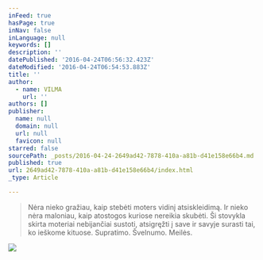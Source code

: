 ```yaml
---
inFeed: true
hasPage: true
inNav: false
inLanguage: null
keywords: []
description: ''
datePublished: '2016-04-24T06:56:32.423Z'
dateModified: '2016-04-24T06:54:53.883Z'
title: ''
author:
  - name: VILMA
    url: ''
authors: []
publisher:
  name: null
  domain: null
  url: null
  favicon: null
starred: false
sourcePath: _posts/2016-04-24-2649ad42-7878-410a-a81b-d41e158e66b4.md
published: true
url: 2649ad42-7878-410a-a81b-d41e158e66b4/index.html
_type: Article

---
```

> Nėra nieko gražiau, kaip stebėti moters vidinį atsiskleidimą. Ir nieko nėra maloniau, kaip atostogos kuriose nereikia skubėti. Ši stovykla skirta moteriai nebijančiai sustoti, atsigręžti į save ir savyje surasti tai, ko ieškome kituose. Supratimo. Švelnumo. Meilės.

![](https://the-grid-user-content.s3-us-west-2.amazonaws.com/2388752d-b882-4832-a31f-9e3574fa133f.jpg)
